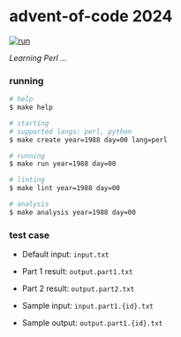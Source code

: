 # advent-of-code 2024

[![run](https://github.com/matheusaraujo/advent-of-code/actions/workflows/run.yaml/badge.svg?branch=2024)](https://github.com/matheusaraujo/advent-of-code/actions/workflows/run.yaml)

_Learning Perl ..._


### running

```bash
# help
$ make help

# starting
# supported langs: perl, python
$ make create year=1988 day=00 lang=perl

# running
$ make run year=1988 day=00

# linting
$ make lint year=1988 day=00

# analysis
$ make analysis year=1988 day=00
```

### test case
- Default input: `input.txt`
- Part 1 result: `output.part1.txt`
- Part 2 result: `output.part2.txt`

- Sample input: `input.part1.{id}.txt`
- Sample output: `output.part1.{id}.txt`
